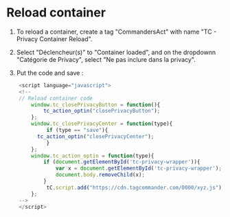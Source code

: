 # Reload container

1) To reload a container, create a tag "CommandersAct" with name "TC - Privacy Container Reload".

2) Select "Déclencheur(s)" to "Container loaded", and on the dropdownn "Catégorie de Privacy", select "Ne pas inclure dans la privacy".

3) Put the code and save :

```js
    <script language="javascript">
    <!--
    // Reload container code
        window.tc_closePrivacyButton = function(){
            tc_action_optin("closePrivacyButton");
        };
        window.tc_closePrivacyCenter = function(type){
             if (type == "save"){
          tc_action_optin("closePrivacyCenter");           
             }
        };
        window.tc_action_optin = function(type){
            if (document.getElementById('tc-privacy-wrapper')){
                var x = document.getElementById('tc-privacy-wrapper');
                document.body.removeChild(x);
            } 
             tC.script.add("https://cdn.tagcommander.com/0000/xyz.js");
        };
    -->
    </script>
